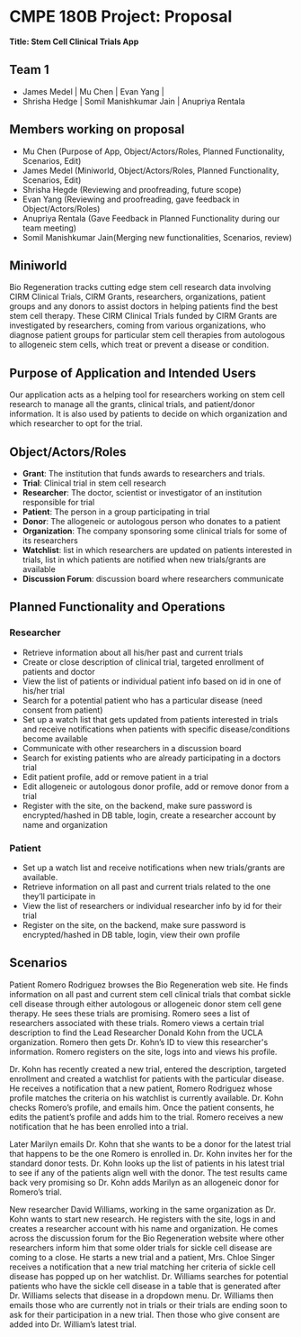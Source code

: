 # CMPE 180B Project: Proposal

<!-- SJSU CMPE 138 Fall 2021 TEAM1 -->

**Title: Stem Cell Clinical Trials App**

## Team 1

- James Medel | Mu Chen | Evan Yang | 
- Shrisha Hedge | Somil Manishkumar Jain | Anupriya Rentala

## Members working on proposal

- Mu Chen (Purpose of App, Object/Actors/Roles, Planned Functionality, Scenarios, Edit)
- James Medel (Miniworld, Object/Actors/Roles, Planned Functionality, Scenarios, Edit)
- Shrisha Hegde (Reviewing and proofreading, future scope)
- Evan Yang (Reviewing and proofreading, gave feedback in Object/Actors/Roles)
- Anupriya Rentala (Gave Feedback in Planned Functionality during our team meeting)
- Somil Manishkumar Jain(Merging new functionalities, Scenarios, review)

## Miniworld

Bio Regeneration tracks cutting edge stem cell research data involving CIRM Clinical Trials, CIRM Grants, researchers, organizations, patient groups and any donors to assist doctors in helping patients find the best stem cell therapy. These CIRM Clinical Trials funded by CIRM Grants are investigated by researchers, coming from various organizations, who diagnose patient groups for particular stem cell therapies from autologous to allogeneic stem cells, which treat or prevent a disease or condition.

## Purpose of Application and Intended Users

Our application acts as a helping tool for researchers working on stem cell research to manage all the grants, clinical trials, and patient/donor information. It is also used by patients to decide on which organization and which researcher to opt for the trial.

## Object/Actors/Roles

- **Grant**: The institution that funds awards to researchers and trials.
- **Trial**: Clinical trial in stem cell research
- **Researcher**: The doctor, scientist or investigator of an institution responsible for trial
- **Patient**: The person in a group participating in trial
- **Donor**: The allogeneic or autologous person who donates to a patient
- **Organization**: The company sponsoring some clinical trials for some of its researchers
- **Watchlist**: list in which researchers are updated on patients interested in trials, list in which patients are notified when new trials/grants are available
- **Discussion Forum**: discussion board where researchers communicate

## Planned Functionality and Operations 

### Researcher

- Retrieve information about all his/her past and current trials
- Create or close description of clinical trial, targeted enrollment of patients and doctor
- View the list of patients or individual patient info based on id in one of his/her trial
- Search for a potential patient who has a particular disease (need consent from patient)
- Set up a watch list that gets updated from patients interested in trials and receive notifications when patients with specific disease/conditions become available 
- Communicate with other researchers in a discussion board
- Search for existing patients who are already participating in a doctors trial
- Edit patient profile, add or remove patient in a trial
- Edit allogeneic or autologous donor profile, add or remove donor from a trial
- Register with the site, on the backend, make sure password is encrypted/hashed in DB table, login, create a researcher account by name and organization 

### Patient

- Set up a watch list and receive notifications when new trials/grants are available.
- Retrieve information on all past and current trials related to the one they’ll participate in
- View the list of researchers or individual researcher info by id for their trial
- Register on the site, on the backend, make sure password is encrypted/hashed in DB table, login, view their own profile

## Scenarios

Patient Romero Rodriguez browses the Bio Regeneration web site. He finds information on all past and current stem cell clinical trials that combat sickle cell disease through either autologous or allogeneic donor stem cell gene therapy. He sees these trials are promising. Romero sees a list of researchers associated with these trials. Romero views a certain trial description to find the Lead Researcher Donald Kohn from the UCLA organization. Romero then gets Dr. Kohn’s ID to view this researcher's information. Romero registers on the site, logs into and views his profile. 

Dr. Kohn has recently created a new trial, entered the description, targeted enrollment and created a watchlist for patients with the particular disease.  He receives a notification that a new patient, Romero Rodriguez whose profile matches the criteria on his watchlist is currently available. Dr. Kohn checks Romero’s profile, and emails him. Once the patient consents, he edits the patient’s profile and adds him to the trial. Romero receives a new notification that he has been enrolled into a trial.

Later Marilyn emails Dr. Kohn that she wants to be a donor for the latest trial that happens to be the one Romero is enrolled in. Dr. Kohn invites her for the standard donor tests. Dr. Kohn looks up the list of patients in his latest trial to see if any of the patients align well with the donor. The test results came back very promising so Dr. Kohn adds Marilyn as an allogeneic donor for Romero’s trial. 

New researcher David Williams, working in the same organization as Dr. Kohn wants to start new research. He registers with the site, logs in and creates a researcher account with his name and organization.  He comes across the discussion forum for the Bio Regeneration website where other researchers inform him that some older trials for sickle cell disease are coming to a close. He starts a new trial and a patient, Mrs. Chloe Singer receives a notification that a new trial matching her criteria of sickle cell disease has popped up on her watchlist. Dr. Williams searches for potential patients who have the sickle cell disease in a table that is generated after Dr. Williams selects that disease in a dropdown menu. Dr. Williams then emails those who are currently not in trials or their trials are ending soon to ask for their participation in a new trial. Then those who give consent are added into Dr. William’s latest trial. 
